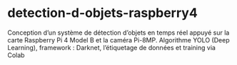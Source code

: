 # detection-d-objets-raspberry4
Conception d’un système de détection d’objets en temps réel appuyé sur la carte Raspberry Pi 4 Model B et la caméra Pi-8MP. Algorithme YOLO (Deep Learning), framework : Darknet, l’étiquetage de données et training via Colab
